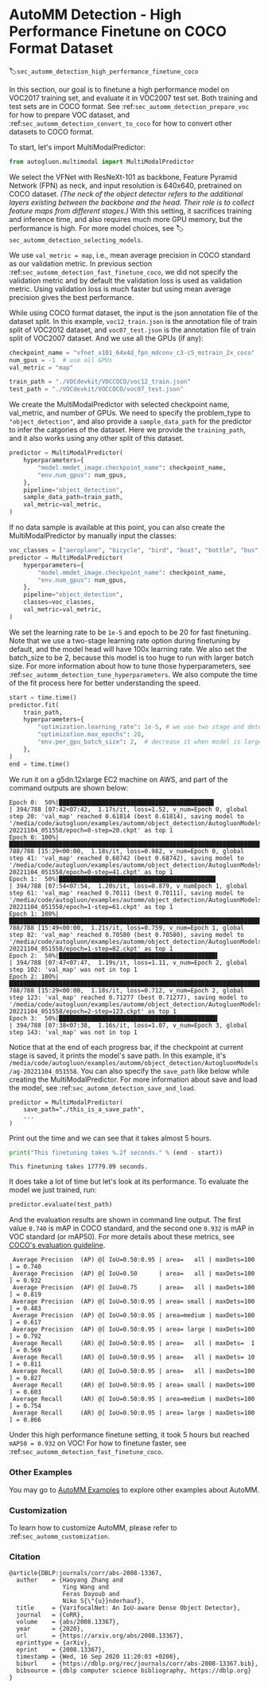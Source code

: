 # AutoMM Detection - High Performance Finetune on COCO Format Dataset
:label:`sec_automm_detection_high_performance_finetune_coco`

In this section, our goal is to finetune a high performance model on VOC2017 training set, 
and evaluate it in VOC2007 test set. Both training and test sets are in COCO format.
See :ref:`sec_automm_detection_prepare_voc` for how to prepare VOC dataset,
and :ref:`sec_automm_detection_convert_to_coco` for how to convert other datasets to COCO format.

To start, let's import MultiModalPredictor:

```python
from autogluon.multimodal import MultiModalPredictor
```

We select the VFNet with ResNeXt-101 as backbone, Feature Pyramid Network (FPN) as neck,
and input resolution is 640x640, pretrained on COCO dataset.
*(The neck of the object detector refers to the additional layers existing between the backbone and the head. 
Their role is to collect feature maps from different stages.)*
With this setting, it sacrifices training and inference time,
and also requires much more GPU memory,
but the performance is high. 
For more model choices, see :label:`sec_automm_detection_selecting_models`.

We use `val_metric = map`, i.e., mean average precision in COCO standard as our validation metric.
In previous section :ref:`sec_automm_detection_fast_finetune_coco`,
we did not specify the validation metric and by default the validation loss is used as validation metric.
Using validation loss is much faster but using mean average precision gives the best performance.

While using COCO format dataset, the input is the json annotation file of the dataset split.
In this example, `voc12_train.json` is the annotation file of train split of VOC2012 dataset,
and `voc07_test.json` is the annotation file of train split of VOC2007 dataset.
And we use all the GPUs (if any):

```python
checkpoint_name = "vfnet_x101_64x4d_fpn_mdconv_c3-c5_mstrain_2x_coco"
num_gpus = -1  # use all GPUs
val_metric = "map"

train_path = "./VOCdevkit/VOCCOCO/voc12_train.json"
test_path = "./VOCdevkit/VOCCOCO/voc07_test.json"
```

We create the MultiModalPredictor with selected checkpoint name, val_metric, and number of GPUs.
We need to specify the problem_type to `"object_detection"`,
and also provide a `sample_data_path` for the predictor to infer the catgories of the dataset.
Here we provide the `training_path`, and it also works using any other split of this dataset.

```python
predictor = MultiModalPredictor(
    hyperparameters={
        "model.mmdet_image.checkpoint_name": checkpoint_name,
        "env.num_gpus": num_gpus,
    },
    pipeline="object_detection",
    sample_data_path=train_path,
    val_metric=val_metric,
)
```

If no data sample is available at this point, you can also create the MultiModalPredictor by manually input the classes:

```python
voc_classes = ["aeroplane", "bicycle", "bird", "boat", "bottle", "bus", "car", "cat", "chair", "cow", "diningtable", "dog", "horse", "motorbike", "person", "pottedplant", "sheep", "sofa", "train", "tvmonitor"]
predictor = MultiModalPredictor(
    hyperparameters={
        "model.mmdet_image.checkpoint_name": checkpoint_name,
        "env.num_gpus": num_gpus,
    },
    pipeline="object_detection",
    classes=voc_classes,
    val_metric=val_metric,
)
```

We set the learning rate to be `1e-5` and epoch to be 20 for fast finetuning.
Note that we use a two-stage learning rate option during finetuning by default,
and the model head will have 100x learning rate.
We also set the batch_size to be 2, because this model is too huge to run with larger batch size.
For more information about how to tune those hyperparameters,
see :ref:`sec_automm_detection_tune_hyperparameters`.
We also compute the time of the fit process here for better understanding the speed.
```python
start = time.time()
predictor.fit(
    train_path,
    hyperparameters={
        "optimization.learning_rate": 1e-5, # we use two stage and detection head has 100x lr
        "optimization.max_epochs": 20,
        "env.per_gpu_batch_size": 2,  # decrease it when model is large
    },
)
end = time.time()
```

We run it on a g5dn.12xlarge EC2 machine on AWS,
and part of the command outputs are shown below:

```
Epoch 0:  50%|███████████████████████████████████████████▌                                           | 394/788 [07:42<07:42,  1.17s/it, loss=1.52, v_num=Epoch 0, global step 20: 'val_map' reached 0.61814 (best 0.61814), saving model to '/media/code/autogluon/examples/automm/object_detection/AutogluonModels/ag-20221104_051558/epoch=0-step=20.ckpt' as top 1                                                                                                                     
Epoch 0: 100%|██████████████████████████████████████████████████████████████████████████████████████| 788/788 [15:29<00:00,  1.18s/it, loss=0.982, v_num=Epoch 0, global step 41: 'val_map' reached 0.68742 (best 0.68742), saving model to '/media/code/autogluon/examples/automm/object_detection/AutogluonModels/ag-20221104_051558/epoch=0-step=41.ckpt' as top 1                                                                                                                     
Epoch 1:  50%|████████████████████████████████████████████                                            | 394/788 [07:54<07:54,  1.20s/it, loss=0.879, v_numEpoch 1, global step 61: 'val_map' reached 0.70111 (best 0.70111), saving model to '/media/code/autogluon/examples/automm/object_detection/AutogluonModels/ag-20221104_051558/epoch=1-step=61.ckpt' as top 1                                                                                                                    
Epoch 1: 100%|████████████████████████████████████████████████████████████████████████████████████████| 788/788 [15:49<00:00,  1.21s/it, loss=0.759, v_num=Epoch 1, global step 82: 'val_map' reached 0.70580 (best 0.70580), saving model to '/media/code/autogluon/examples/automm/object_detection/AutogluonModels/ag-20221104_051558/epoch=1-step=82.ckpt' as top 1                                                                                                                   
Epoch 2:  50%|████████████████████████████████████████████▌                                            | 394/788 [07:47<07:47,  1.19s/it, loss=1.11, v_num=Epoch 2, global step 102: 'val_map' was not in top 1                                                                                                             
Epoch 2: 100%|████████████████████████████████████████████████████████████████████████████████████████| 788/788 [15:29<00:00,  1.18s/it, loss=0.712, v_num=Epoch 2, global step 123: 'val_map' reached 0.71277 (best 0.71277), saving model to '/media/code/autogluon/examples/automm/object_detection/AutogluonModels/ag-20221104_051558/epoch=2-step=123.ckpt' as top 1                                                                                                                 
Epoch 3:  50%|████████████████████████████████████████████▌                                            | 394/788 [07:38<07:38,  1.16s/it, loss=1.07, v_num=Epoch 3, global step 143: 'val_map' was not in top 1                                                                                                             
```

Notice that at the end of each progress bar, if the checkpoint at current stage is saved,
it prints the model's save path.
In this example, it's `/media/code/autogluon/examples/automm/object_detection/AutogluonModels/ag-20221104_051558`.
You can also specify the `save_path` like below while creating the MultiModalPredictor.
For more information about save and load the model,
see :ref:`sec_automm_detection_save_and_load`. 

```
predictor = MultiModalPredictor(
    save_path="./this_is_a_save_path",
    ...
)
```

Print out the time and we can see that it takes almost 5 hours.

```python
print("This finetuning takes %.2f seconds." % (end - start))
```

```
This finetuning takes 17779.09 seconds.
```

It does take a lot of time but let's look at its performance.
To evaluate the model we just trained, run:

```python
predictor.evaluate(test_path)
```

And the evaluation results are shown in command line output. The first value `0.740` is mAP in COCO standard, and the second one `0.932` is mAP in VOC standard (or mAP50). For more details about these metrics, see [COCO's evaluation guideline](https://cocodataset.org/#detection-eval).

```
 Average Precision  (AP) @[ IoU=0.50:0.95 | area=   all | maxDets=100 ] = 0.740                                                                               
 Average Precision  (AP) @[ IoU=0.50      | area=   all | maxDets=100 ] = 0.932                                                                               
 Average Precision  (AP) @[ IoU=0.75      | area=   all | maxDets=100 ] = 0.819                                                                               
 Average Precision  (AP) @[ IoU=0.50:0.95 | area= small | maxDets=100 ] = 0.483                                                                               
 Average Precision  (AP) @[ IoU=0.50:0.95 | area=medium | maxDets=100 ] = 0.617                                                                               
 Average Precision  (AP) @[ IoU=0.50:0.95 | area= large | maxDets=100 ] = 0.792                                                                               
 Average Recall     (AR) @[ IoU=0.50:0.95 | area=   all | maxDets=  1 ] = 0.569                                                                               
 Average Recall     (AR) @[ IoU=0.50:0.95 | area=   all | maxDets= 10 ] = 0.811                                                                               
 Average Recall     (AR) @[ IoU=0.50:0.95 | area=   all | maxDets=100 ] = 0.827                                                                               
 Average Recall     (AR) @[ IoU=0.50:0.95 | area= small | maxDets=100 ] = 0.603                                                                               
 Average Recall     (AR) @[ IoU=0.50:0.95 | area=medium | maxDets=100 ] = 0.754                                                                               
 Average Recall     (AR) @[ IoU=0.50:0.95 | area= large | maxDets=100 ] = 0.866  
```

Under this high performance finetune setting, it took 5 hours but reached `mAP50 = 0.932` on VOC!
For how to finetune faster,
see :ref:`sec_automm_detection_fast_finetune_coco`.

### Other Examples

You may go to [AutoMM Examples](https://github.com/awslabs/autogluon/tree/master/examples/automm) to explore other examples about AutoMM.

### Customization
To learn how to customize AutoMM, please refer to :ref:`sec_automm_customization`.

### Citation
```
@article{DBLP:journals/corr/abs-2008-13367,
  author    = {Haoyang Zhang and
               Ying Wang and
               Feras Dayoub and
               Niko S{\"{u}}nderhauf},
  title     = {VarifocalNet: An IoU-aware Dense Object Detector},
  journal   = {CoRR},
  volume    = {abs/2008.13367},
  year      = {2020},
  url       = {https://arxiv.org/abs/2008.13367},
  eprinttype = {arXiv},
  eprint    = {2008.13367},
  timestamp = {Wed, 16 Sep 2020 11:20:03 +0200},
  biburl    = {https://dblp.org/rec/journals/corr/abs-2008-13367.bib},
  bibsource = {dblp computer science bibliography, https://dblp.org}
}
```
